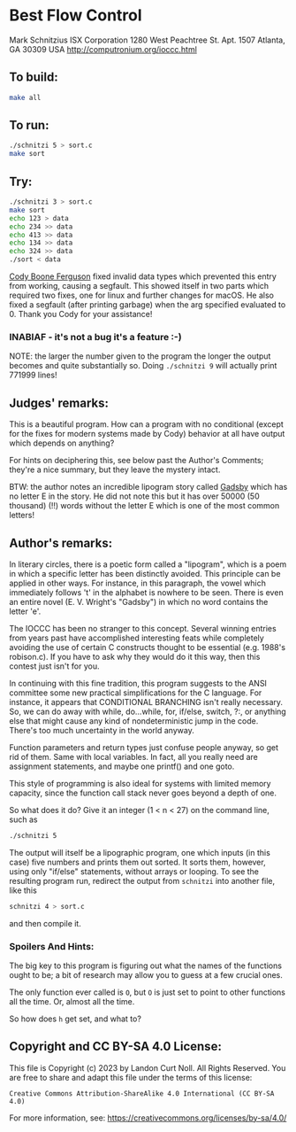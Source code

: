 # Best Flow Control

Mark Schnitzius
ISX Corporation
1280 West Peachtree St. Apt. 1507
Atlanta, GA 30309
USA
<http://computronium.org/ioccc.html>

## To build:

```sh
make all
```

## To run:

```sh
./schnitzi 5 > sort.c
make sort
```

## Try:

```sh
./schnitzi 3 > sort.c
make sort
echo 123 > data
echo 234 >> data
echo 413 >> data
echo 134 >> data
echo 324 >> data
./sort < data
```

[Cody Boone Ferguson](/winners.html#Cody_Boone_Ferguson) fixed invalid data
types which prevented this entry from working, causing a segfault. This showed
itself in two parts which required two fixes, one for linux and further changes
for macOS. He also fixed a segfault (after printing garbage) when the arg
specified evaluated to 0.  Thank you Cody for your assistance!

### INABIAF - it's not a bug it's a feature :-)

NOTE: the larger the number given to the program the longer the output becomes
and quite substantially so.  Doing `./schnitzi 9` will actually print 771999
lines!


## Judges' remarks:

This is a beautiful program.  How can a program with no conditional (except for
the fixes for modern systems made by Cody) behavior at all have output which
depends on anything?

For hints on deciphering this, see below past the Author's Comments;
they're a nice summary, but they leave the mystery intact.

BTW: the author notes an incredible lipogram story called
[Gadsby](https://www.gutenberg.org/cache/epub/47342/pg47342.txt) which has no
letter E in the story. He did not note this but it has over 50000 (50 thousand)
(!!) words without the letter E which is one of the most common letters!


## Author's remarks:

In literary circles, there is a poetic form called a "lipogram",
which is a poem in which a specific letter has been distinctly
avoided.  This principle can be applied in other ways.  For
instance, in this paragraph, the vowel which immediately follows
't' in the alphabet is nowhere to be seen.  There is even an
entire novel (E. V. Wright's "Gadsby") in which no word contains
the letter 'e'.

The IOCCC has been no stranger to this concept.  Several winning
entries from years past have accomplished interesting feats while
completely avoiding the use of certain C constructs thought to
be essential (e.g. 1988's robison.c).  If you have to ask why they
would do it this way, then this contest just isn't for you.

In continuing with this fine tradition, this program suggests to
the ANSI committee some new practical simplifications for the C
language.  For instance, it appears that CONDITIONAL BRANCHING isn't
really necessary.  So, we can do away with while, do...while, for,
if/else, switch, ?:, or anything else that might cause any kind of
nondeterministic jump in the code.  There's too much uncertainty
in the world anyway.

Function parameters and return types just confuse people anyway, so
get rid of them.  Same with local variables.  In fact, all you really
need are assignment statements, and maybe one printf() and one goto.

This style of programming is also ideal for systems with limited
memory capacity, since the function call stack never goes beyond
a depth of one.

So what does it do?  Give it an integer (1 < n < 27) on the command
line, such as

```sh
./schnitzi 5
```

The output will itself be a lipographic program, one which inputs
(in this case) five numbers and prints them out sorted.  It sorts
them, however, using only "if/else" statements, without arrays or
looping.  To see the resulting program run, redirect the output from
`schnitzi` into another file, like this

```sh
schnitzi 4 > sort.c
```

and then compile it.

### Spoilers And Hints:

The big key to this program is figuring out what the names of the
functions ought to be; a bit of research may allow you to guess at
a few crucial ones.

The only function ever called is `O`, but `O` is just set to point to
other functions all the time.  Or, almost all the time.

So how does `h` get set, and what to?

## Copyright and CC BY-SA 4.0 License:

This file is Copyright (c) 2023 by Landon Curt Noll.  All Rights Reserved.
You are free to share and adapt this file under the terms of this license:

    Creative Commons Attribution-ShareAlike 4.0 International (CC BY-SA 4.0)

For more information, see: https://creativecommons.org/licenses/by-sa/4.0/
